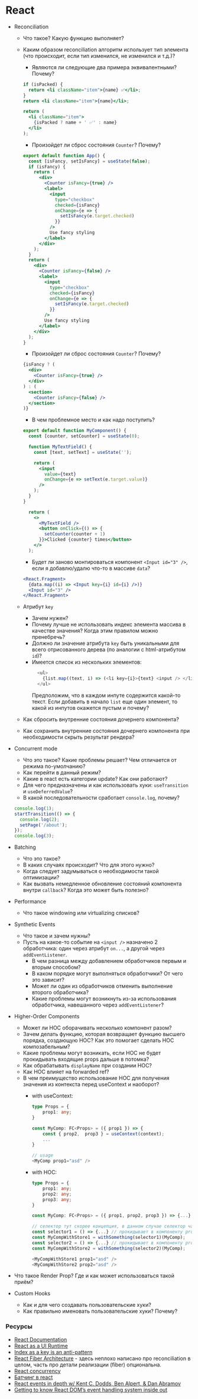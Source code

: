# React

* Reconciliation
  * Что такое? Какую функцию выполняет?
  * Каким образом reconciliation алгоритм использует тип элемента (что происходит, если тип изменился, не изменился и т.д.)?
    * Являются ли следующие два примера эквивалентными? Почему?

    ```jsx
    if (isPacked) {
      return <li className="item">{name} ✅</li>;
    }
    return <li className="item">{name}</li>;
    ```

    ```jsx
    return (
      <li className="item">
        {isPacked ? name + ' ✅' : name}
      </li>
    );
    ```

    * Произойдет ли сброс состояния `Counter`? Почему?

    ```jsx
    export default function App() {
      const [isFancy, setIsFancy] = useState(false);
      if (isFancy) {
        return (
          <div>
            <Counter isFancy={true} />
            <label>
              <input
                type="checkbox"
                checked={isFancy}
                onChange={e => {
                  setIsFancy(e.target.checked)
                }}
              />
              Use fancy styling
            </label>
          </div>
        );
      }
      return (
        <div>
          <Counter isFancy={false} />
          <label>
            <input
              type="checkbox"
              checked={isFancy}
              onChange={e => {
                setIsFancy(e.target.checked)
              }}
            />
            Use fancy styling
          </label>
        </div>
      );
    }
    ```

    * Произойдет ли сброс состояния `Counter`? Почему?

    ```jsx
    {isFancy ? (
      <div>
        <Counter isFancy={true} /> 
      </div>
    ) : (
      <section>
        <Counter isFancy={false} />
      </section>
    )}
    ```

    * В чем проблемное место и как надо поступить?

    ```jsx
    export default function MyComponent() {
      const [counter, setCounter] = useState(0);

      function MyTextField() {
        const [text, setText] = useState('');

        return (
          <input
            value={text}
            onChange={e => setText(e.target.value)}
          />
        );
      }
    }
    ```

    ```jsx
      return (
        <>
          <MyTextField />
          <button onClick={() => {
            setCounter(counter + 1)
          }}>Clicked {counter} times</button>
        </>
      );
    ```

    * Будет ли заново монтироваться компонент `<Input id="3" />`, если я добавлю/удалю что-то в массиве `data`?

    ```jsx
    <React.Fragment>
      {data.map((i) => <Input key={i} id={i} />)}
      <Input id="3" />
    </React.Fragment>
    ```

  * Атрибут `key`
    * Зачем нужен?
    * Почему лучше не использовать индекс элемента массива в качестве значения? Когда этим правилом можно пренебречь?
    * Должно ли значение атрибута `key` быть уникальными для всего отрисованного дерева (по аналогии с html-атрибутом `id`)?
    * Имеется список из нескольких элементов:
      ```javascript
        <ul>
          {list.map((text, i) => (<li key={i}>{text} <input /> </li>))}
        </ul>
      ```
      Предположим, что в каждом инпуте содержится какой-то текст. Если добавить в начало `list` еще один элемент, то какой из инпутов окажется пустым и почему?
  * Как сбросить внутренние состояния дочернего компонента?
  * Как сохранить внутренние состояния дочернего компонента при необходимости скрыть результат рендера?
* Concurrent mode
  * Что это такое? Какие проблемы решает? Чем отличается от режима по-умолчанию?
  * Как перейти в данный режим?
  * Какие в react есть категории update? Как они работают?
  * Для чего предназначены и как использовать хуки: `useTransition` и `useDeferredValue`?
  * В какой последовательности сработает `console.log`, почему?

  ```js
  console.log(1);
  startTransition(() => {
    console.log(2);
    setPage('/about');
  });
  console.log(3);
  ```

* Batching
  * Что это такое?
  * В каких случаях происходит? Что для этого нужно?
  * Когда следует задумываться о необходимости такой оптимизации?
  * Как вызвать немедленное обновление состояний компонента внутри `callback`? Когда это может быть полезно?
* Performance
  * Что такое windowing или virtualizing списков?
* Synthetic Events
  * Что такое и зачем нужны?
  * Пусть на какое-то событие на `<input />` назначено 2 обработчика: один через атрибут `on...`, а другой через `addEventListener`.
    * В чем разница между добавлением обработчиков первым и вторым способом?
    * В каком порядке могут выполняться обработчики? От чего это зависит?
    * Может ли один из обработчиков отменить выполнение второго обработчика?
    * Какие проблемы могут возникнуть из-за использования обработчика, навешанного через `addEventListener`?
* Higher-Order Components
  * Может ли HOC оборачивать несколько компонент разом?
  * Зачем делать функцию, которая возвращает функцию высшего порядка, создающую HOC? Как это помогает сделать HOC композабельным?
  * Какие проблемы могут возникать, если HOC не будет прокидывать входящие props дальше в потомка?
  * Как обрабатывать `displayName` при создании HOC?
  * Как HOC влияет на forwarded ref?
  * В чем преимущество использование HOC для получения значения из контекста перед useContext и наоборот?
    * with useContext:
      ```typescript
      type Props = {
          prop1: any;
      }

      const MyComp: FC<Props> = ({ prop1 }) => {
          const { prop2,  prop3 } = useContext(context);
          ...
      } 

      // usage
      <MyComp prop1="asd" />
      ```


    * with HOC:
      ```typescript
      type Props = {
          prop1: any;
          prop2: any;
          prop3: any;
      }

      const MyComp: FC<Props> = ({ prop1, prop2, prop3 }) => {...}

      // селектор тут скорее концепция, в данном случае селектор частично удовлетворяет интерфейс компонента
      const selector1 = () => {...} // прокидывает в компоненту prop2 и prop3
      const MyCompWithStore1 = withSomething(selector1)(MyComp);
      const selector2 = () => {...} // прокидывает в компоненту prop1 и prop3
      const MyCompWithStore2 = withSomething(selector2)(MyComp);

      <MyCompWithStore1 prop1="asd" />
      <MyCompWithStore2 prop2="asd" />
      ```
* Что такое Render Prop? Где и как может использоваться такой приём?
* Custom Hooks
  * Как и для чего создавать пользовательские хуки?
  * Как правильно именовать пользовательские хуки? Почему?

### Ресурсы

* [React Documentation](https://react.dev/learn)
* [React as a UI Runtime](https://overreacted.io/react-as-a-ui-runtime/)
* [Index as a key is an anti-pattern](https://medium.com/@robinpokorny/index-as-a-key-is-an-anti-pattern-e0349aece318)
* [React Fiber Architecture](https://github.com/acdlite/react-fiber-architecture) - здесь неплохо написано про reconciliation в целом, часть про детали реализации (fiber) опциональна.
* [React concurrency](https://www.youtube.com/watch?v=M1OBMTYsKpo)
* [Батчинг в react](https://www.youtube.com/watch?v=VfQ-qSjIalU)
* [React events in depth w/ Kent C. Dodds, Ben Alpert, & Dan Abramov](https://www.youtube.com/watch?v=dRo_egw7tBc)
* [Getting to know React DOM’s event handling system inside out](https://medium.com/the-guild/getting-to-know-react-doms-event-handling-system-inside-out-378c44d2a5d0)
